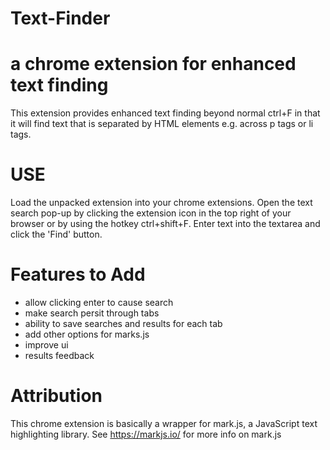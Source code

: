 # Text-Finder
a chrome extension for enhanced text finding
=========================================================================================================================================
This extension provides enhanced text finding beyond normal ctrl+F in that it will find text that is separated by HTML elements e.g. across p tags or li tags.

USE
=========================================================================================================================================
Load the unpacked extension into your chrome extensions. Open the text search pop-up by clicking the extension icon in the top right of your browser or by using the hotkey ctrl+shift+F. Enter text into the textarea and click the 'Find' button.

Features to Add
=========================================================================================================================================
- allow clicking enter to cause search
- make search persit through tabs
- ability to save searches and results for each tab
- add other options for marks.js
- improve ui
- results feedback

Attribution
=========================================================================================================================================
This chrome extension is basically a wrapper for mark.js, a JavaScript text highlighting library. See https://markjs.io/ for more info on mark.js

